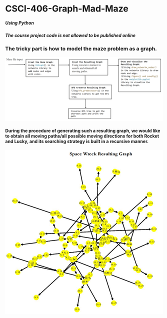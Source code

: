 # CSCI-406-Graph-Mad-Maze
##### Using Python
##### The course project code is not allowed to be published online


### The tricky part is how to model the maze problem as a graph.
![image](https://github.com/pingzhang1004/CSCI-406-Graph-Mad-Maze/blob/main/MadMaze_workflow.png)

#### During the procedure of generating such a resulting graph, we would like to obtain all moving paths/all possible moving directions for both Rocket and Lucky, and its searching strategy is built in a recursive manner.

![image](https://github.com/pingzhang1004/CSCI-406-Graph-Mad-Maze/blob/main/Maze_Resulting_Graph.png)

